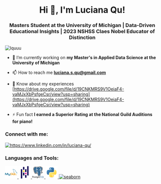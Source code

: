 <h1 align="center">Hi 👋, I'm Luciana Qu!</h1>
<h3 align="center">Masters Student at the University of Michigan | Data-Driven Educational Insights | 2023 NSHSS Claes Nobel Educator of Distinction</h3>

<p align="left"> <img src="https://komarev.com/ghpvc/?username=lquuu&label=Profile%20views&color=0e75b6&style=flat" alt="lquuu" /> </p>

- 🔭 I’m currently working on **my Master's in Applied Data Science at the University of Michigan**

- 📫 How to reach me **luciana.s.qu@gmail.com**

- 📄 Know about my experiences [https://drive.google.com/file/d/19CNKMRS9V1OeiaF4-vaMJxXbPsfgeCsr/view?usp=sharing](https://drive.google.com/file/d/19CNKMRS9V1OeiaF4-vaMJxXbPsfgeCsr/view?usp=sharing)

- ⚡ Fun fact **I earned a Superior Rating at the National Guild Auditions for piano!**

<h3 align="left">Connect with me:</h3>
<p align="left">
<a href="https://linkedin.com/in/https://www.linkedin.com/in/luciana-qu/" target="blank"><img align="center" src="https://raw.githubusercontent.com/rahuldkjain/github-profile-readme-generator/master/src/images/icons/Social/linked-in-alt.svg" alt="https://www.linkedin.com/in/luciana-qu/" height="30" width="40" /></a>
</p>

<h3 align="left">Languages and Tools:</h3>
<p align="left"> <a href="https://www.mysql.com/" target="_blank" rel="noreferrer"> <img src="https://raw.githubusercontent.com/devicons/devicon/master/icons/mysql/mysql-original-wordmark.svg" alt="mysql" width="40" height="40"/> </a> <a href="https://pandas.pydata.org/" target="_blank" rel="noreferrer"> <img src="https://raw.githubusercontent.com/devicons/devicon/2ae2a900d2f041da66e950e4d48052658d850630/icons/pandas/pandas-original.svg" alt="pandas" width="40" height="40"/> </a> <a href="https://www.postgresql.org" target="_blank" rel="noreferrer"> <img src="https://raw.githubusercontent.com/devicons/devicon/master/icons/postgresql/postgresql-original-wordmark.svg" alt="postgresql" width="40" height="40"/> </a> <a href="https://www.python.org" target="_blank" rel="noreferrer"> <img src="https://raw.githubusercontent.com/devicons/devicon/master/icons/python/python-original.svg" alt="python" width="40" height="40"/> </a> <a href="https://seaborn.pydata.org/" target="_blank" rel="noreferrer"> <img src="https://seaborn.pydata.org/_images/logo-mark-lightbg.svg" alt="seaborn" width="40" height="40"/> </a> </p>
